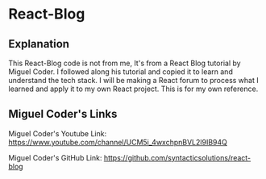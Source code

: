 # React-Blog

## Explanation
This React-Blog code is not from me, It's from a React Blog tutorial by Miguel Coder. I followed along his tutorial and copied it to learn and understand the tech stack. I will be making a React forum to process what I learned and apply it to my own React project. This is for my own reference.

## Miguel Coder's Links
Miguel Coder's Youtube Link: https://www.youtube.com/channel/UCM5i_4wxchpnBVL2l9IB94Q

Miguel Coder's GitHub Link: https://github.com/syntacticsolutions/react-blog
